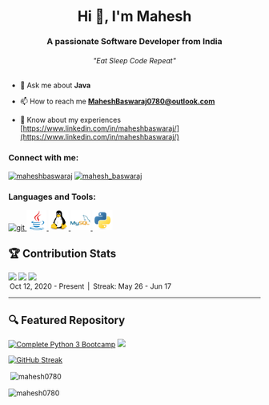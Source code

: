 <h1 align="center">Hi 👋, I'm Mahesh</h1>
<h3 align="center">A passionate Software Developer from India</h3>
<h6 align="center" style="q">"Eat Sleep Code Repeat"</h6>

<!--
<p align="left"> <img src="https://komarev.com/ghpvc/?username=mahesh0780&label=Profile%20views&color=0e75b6&style=flat" alt="mahesh0780" /> </p>
<p align="left"> <a href="https://github.com/ryo-ma/github-profile-trophy"><img src="https://github-profile-trophy.vercel.app/?username=mahesh0780" alt="mahesh0780" /></a> </p>
-->

- 💬 Ask me about **Java**

- 📫 How to reach me **MaheshBaswaraj0780@outlook.com**

- 📄 Know about my experiences [https://www.linkedin.com/in/maheshbaswaraj/](https://www.linkedin.com/in/maheshbaswaraj/)

<h3 align="left">Connect with me:</h3>
<p align="left">
<a href="https://linkedin.com/in/maheshbaswaraj" target="blank"><img align="center" src="https://raw.githubusercontent.com/rahuldkjain/github-profile-readme-generator/master/src/images/icons/Social/linked-in-alt.svg" alt="maheshbaswaraj" height="30" width="40" /></a>
<a href="https://www.leetcode.com/mahesh_baswaraj" target="blank"><img align="center" src="https://raw.githubusercontent.com/rahuldkjain/github-profile-readme-generator/master/src/images/icons/Social/leet-code.svg" alt="mahesh_baswaraj" height="30" width="40" /></a>
</p>

<h3 align="left">Languages and Tools:</h3>
<p align="left"> <a href="https://git-scm.com/" target="_blank" rel="noreferrer"> <img src="https://www.vectorlogo.zone/logos/git-scm/git-scm-icon.svg" alt="git" width="40" height="40"/> </a> <a href="https://www.java.com" target="_blank" rel="noreferrer"> <img src="https://raw.githubusercontent.com/devicons/devicon/master/icons/java/java-original.svg" alt="java" width="40" height="40"/> </a> <a href="https://www.linux.org/" target="_blank" rel="noreferrer"> <img src="https://raw.githubusercontent.com/devicons/devicon/master/icons/linux/linux-original.svg" alt="linux" width="40" height="40"/> </a> <a href="https://www.mysql.com/" target="_blank" rel="noreferrer"> <img src="https://raw.githubusercontent.com/devicons/devicon/master/icons/mysql/mysql-original-wordmark.svg" alt="mysql" width="40" height="40"/> </a> <a href="https://www.python.org" target="_blank" rel="noreferrer"> <img src="https://raw.githubusercontent.com/devicons/devicon/master/icons/python/python-original.svg" alt="python" width="40" height="40"/> </a> </p>

<!--
<p><img align="left" src="https://github-readme-stats.vercel.app/api/top-langs?username=mahesh0780&show_icons=true&locale=en&layout=compact" alt="mahesh0780" /></p> -->

## 🏆 Contribution Stats
![](https://img.shields.io/badge/Total_Contributions-384-2ea44f?style=flat-square)
![](https://img.shields.io/badge/Current_Streak-23_days-2ea44f?style=flat-square)
![](https://img.shields.io/badge/Longest_Streak-23_days-2ea44f?style=flat-square)  
⁠ Oct 12, 2020 - Present ⁠ | ⁠ Streak: May 26 - Jun 17 ⁠

---

## 🔍 Featured Repository
[![Complete Python 3 Bootcamp](https://img.shields.io/badge/🐍_Complete_Python_3_Bootcamp-Public-2ea44f?logo=python&logoColor=white)](https://github.com/yourusername/Complete-Python-3-Bootcamp)
![](https://img.shields.io/badge/coding-100%25-blue?style=flat)

[![GitHub Streak](https://streak-stats.demolab.com?user=mahesh0780&theme=github-dark)](https://git.io/streak-stats)

<p>&nbsp;<img align="center" src="https://github-readme-stats.vercel.app/api?username=mahesh0780&show_icons=true&locale=en" alt="mahesh0780" /></p>

<p><img align="center" src="https://github-readme-streak-stats.herokuapp.com/?user=mahesh0780&theme=github-dark&" alt="mahesh0780" /></p>
